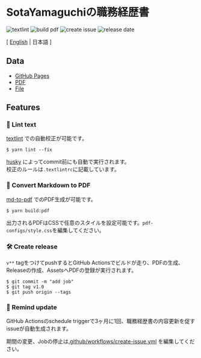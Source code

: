 # SotaYamaguchiの職務経歴書

![textlint](https://img.shields.io/github/workflow/status/SotaYamaguchi/resume/lint%20text?label=textlint&logo=github&color=yellow)
![build pdf](https://img.shields.io/github/workflow/status/SotaYamaguchi/resume/build-pdf?label=build%20pdf&logo=github)
![create issue](https://img.shields.io/github/workflow/status/SotaYamaguchi/resume/create%20issue?label=create%20issue&logo=github&color=orange)
![release date](https://img.shields.io/github/release-date/SotaYamaguchi/resume?color=blue&logo=github)

[ [English](https://github.com/SotaYamaguchi/resume) | 日本語 ]

## Data


- [GitHub Pages](https://SotaYamaguchi.github.io/resume/)  
- [PDF](https://github.com/SotaYamaguchi/resume/releases)  
- [File](https://github.com/SotaYamaguchi/resume/blob/master/docs/README.md)  

## Features

### 💅 Lint text

[textlint](https://github.com/textlint/textlint) での自動校正が可能です。

```
$ yarn lint --fix
```

[husky](https://github.com/typicode/husky) によってcommit前にも自動で実行されます。  
校正のルールは`.textlintrc`に記載しています。


### 📝 Convert Markdown to PDF

[md-to-pdf](https://www.npmjs.com/package/md-to-pdf) でのPDF生成が可能です。

```
$ yarn build:pdf
```


出力されるPDFはCSSで任意のスタイルを設定可能です。`pdf-configs/style.css`を編集してください。  

### 🛠 Create release

`v**` tagをつけてpushするとGitHub Actionsでビルドが走り、PDFの生成、Releaseの作成、AssetsへPDFの登録が実行されます。

```
$ git commit -m "add job"
$ git tag v1.0
$ git push origin --tags
```

### 📆 Remind update

GitHub Actionsのschedule triggerで3ヶ月に1回、職務経歴書の内容更新を促すissueが自動生成されます。

期間の変更、Jobの停止は[.github/workflows/create-issue.yml](https://github.com/SotaYamaguchi/resume/blob/master/.github/workflows/create-issue.yml) を編集してください。

